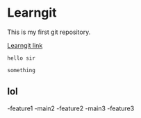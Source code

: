 # Learngit
This is my first git repository.

[Learngit link](https://github.com/Nikhil-123456789/Learngit.git)

`hello sir`

```
something
```
## lol

-feature1
-main2
-feature2
-main3
-feature3
